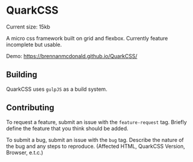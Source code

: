 # QuarkCSS

Current size: 15kb

A micro css framework built on grid and flexbox. Currently feature incomplete but usable.

Demo: https://brennanmcdonald.github.io/QuarkCSS/

## Building

QuarkCSS uses `gulpJS` as a build system. 

## Contributing

To request a feature, submit an issue with the `feature-request` tag. Briefly define the feature that you think should be added.

To submit a bug, submit an issue with the `bug` tag. Describe the nature of the bug and any steps to reproduce. (Affected HTML, QuarkCSS Version, Browser, e.t.c.)
